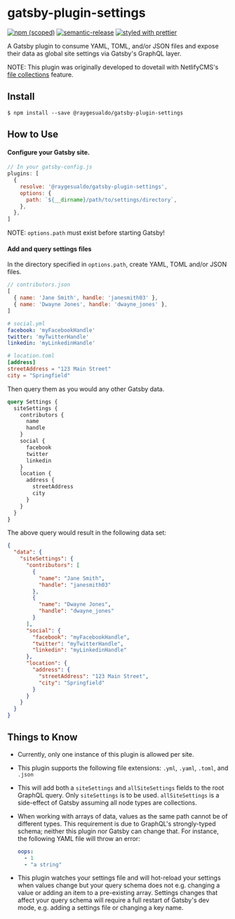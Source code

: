 # gatsby-plugin-settings

[![npm (scoped)](https://img.shields.io/npm/v/@raygesualdo/gatsby-plugin-settings.svg?style=flat-square)](https://www.npmjs.com/package/@raygesualdo/gatsby-plugin-settings)
[![semantic-release](https://img.shields.io/badge/%20%20%F0%9F%93%A6%F0%9F%9A%80-semantic--release-e10079.svg?style=flat-square)](https://github.com/semantic-release/semantic-release)
[![styled with prettier](https://img.shields.io/badge/styled_with-prettier-ff69b4.svg?style=flat-square)](https://github.com/prettier/prettier)

A Gatsby plugin to consume YAML, TOML, and/or JSON files  and expose their data as global site settings via Gatsby's GraphQL layer.

NOTE: This plugin was originally developed to dovetail with NetlifyCMS's [file collections](https://www.netlifycms.org/docs/collection-types/#file-collections) feature.

## Install

```shell
$ npm install --save @raygesualdo/gatsby-plugin-settings
```

## How to Use

#### Configure your Gatsby site.

```javascript
// In your gatsby-config.js
plugins: [
  {
    resolve: '@raygesualdo/gatsby-plugin-settings',
    options: {
      path: `${__dirname}/path/to/settings/directory`,
    },
  },
]
```

NOTE: `options.path` must exist before starting Gatsby!

#### Add and query settings files

In the directory specified in `options.path`, create YAML, TOML and/or JSON files.

```js
// contributors.json
[
  { name: 'Jane Smith', handle: 'janesmith03' },
  { name: 'Dwayne Jones', handle: 'dwayne_jones' },
]
```

```yaml
# social.yml
facebook: 'myFacebookHandle'
twitter: 'myTwitterHandle'
linkedin: 'myLinkedinHandle'
```

```toml
# location.toml
[address]
streetAddress = "123 Main Street"
city = "Springfield"
```

Then query them as you would any other Gatsby data.

```graphql
query Settings {
  siteSettings {
    contributors {
      name
      handle
    }
    social {
      facebook
      twitter
      linkedin
    }
    location {
      address {
        streetAddress
        city
      }
    }
  }
}
```

The above query would result in the following data set:

```json
{
  "data": {
    "siteSettings": {
      "contributors": [
        {
          "name": "Jane Smith",
          "handle": "janesmith03"
        },
        {
          "name": "Dwayne Jones",
          "handle": "dwayne_jones"
        }
      ],
      "social": {
        "facebook": "myFacebookHandle",
        "twitter": "myTwitterHandle",
        "linkedin": "myLinkedinHandle"
      },
      "location": {
        "address": {
          "streetAddress": "123 Main Street",
          "city": "Springfield"
        }
      }
    }
  }
}
```

## Things to Know

* Currently, only one instance of this plugin is allowed per site.
* This plugin supports the following file extensions: `.yml`, `.yaml`, `.toml`, and `.json`
* This will add both a `siteSettings` and `allSiteSettings` fields to the root GraphQL query. Only `siteSettings` is to be used. `allSiteSettings` is a side-effect of Gatsby assuming all node types are collections.
* When working with arrays of data, values as the same path cannot be of different types. This requirement is due to GraphQL's strongly-typed schema; neither this plugin nor Gatsby can change that. For instance, the following YAML file will throw an error:

  ```yaml
  oops:
    - 1
    - "a string"
  ```

* This plugin watches your settings file and will hot-reload your settings when values change but your query schema does not e.g. changing a value or adding an item to a pre-existing array. Settings changes that affect your query schema will require a full restart of Gatsby's dev mode, e.g. adding a settings file or changing a key name.
